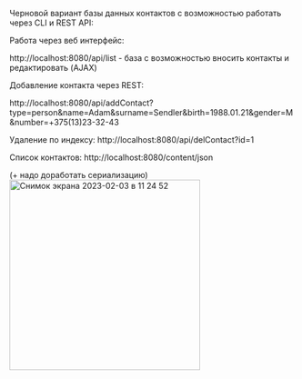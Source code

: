 Черновой вариант базы данных контактов с возможностью работать через CLI и REST API:

Работа через веб интерфейс:

http://localhost:8080/api/list - база с возможностью вносить контакты и редактировать (AJAX)

Добавление контакта через REST:

http://localhost:8080/api/addContact?type=person&name=Adam&surname=Sendler&birth=1988.01.21&gender=M&number=+375(13)23-32-43

Удаление по индексу:
http://localhost:8080/api/delContact?id=1

Список контактов:
http://localhost:8080/content/json

(+ надо доработать сериализацию)
<img width="335" alt="Снимок экрана 2023-02-03 в 11 24 52" src="https://user-images.githubusercontent.com/98476503/216549345-a3d252d5-0911-4f5f-b936-42abec71c2ea.png">
